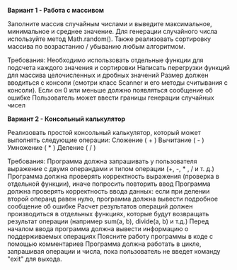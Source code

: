 **Вариант 1 - Работа с массивом**

Заполните массив случайным числами и выведите максимальное, минимальное и среднее значение.
Для генерации случайного числа используйте метод Math.random(). Также реализовать сортировку
массива по возрастанию / убыванию любым алгоритмом.

Требования:
Необходимо использовать отдельные функции для подсчета каждого значения и сортировки
Написать перегрузки функций для массива целочисленных и дробных значений
Размер должен вводиться с консоли (смотри класс Scanner и его методы считывания с консоли).
Если он 0 или меньше должно появляться сообщение об ошибке
Пользователь может ввести границы генерации случайных чисел


**Вариант 2 - Консольный калькулятор**

Реализовать простой консольный калькулятор, который может выполнять следующие операции:
Сложение ( + )
Вычитание ( - )
Умножение ( * )
Деление ( / )

Требования:
Программа должна запрашивать у пользователя выражение с двумя операндами и типом
операции (+, -, * , / и т. д.)
Программа должна проверять корректность выражения (проверка в отдельной функции), иначе
попросить повторить ввод
Программа должна проверять корректность ввода данных: если при делении второй операнд
равен нулю, программа должна вывести подробное сообщение об ошибке
Расчет результатов операций должен производиться в отдельных функциях, которые будут
возвращать результат операции (например sum(a, b), divide(a, b) и т.д.)
Перед началом ввода программа должна вывести информацию о поддерживаемых операциях
Поясните работу программы в коде с помощью комментариев
Программа должна работать в цикле, запрашивая операции и числа, пока пользователь не введет
команду "exit" для выхода.
